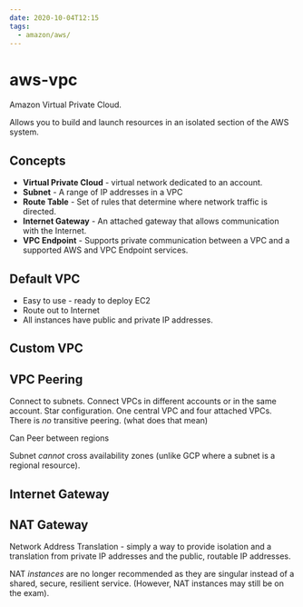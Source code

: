 ```yaml
---
date: 2020-10-04T12:15
tags:
  - amazon/aws/
---
```


# aws-vpc

Amazon Virtual Private Cloud. 

Allows you to build and launch resources in an isolated section of the AWS system.

## Concepts
* **Virtual Private Cloud** - virtual network dedicated to an account.
* **Subnet** - A range of IP addresses in a VPC
* **Route Table** - Set of rules that determine where network traffic is directed.
* **Internet Gateway** - An attached gateway that allows communication with the Internet.
* **VPC Endpoint** - Supports private communication between a VPC and a supported AWS and VPC Endpoint services.

## Default VPC
* Easy to use - ready to deploy EC2
* Route out to Internet
* All instances have public and private IP addresses.

## Custom VPC

## VPC Peering
Connect to subnets.
Connect VPCs in different accounts or in the same account.
Star configuration. One central VPC and four attached VPCs.
There is *no* transitive peering. (what does that mean)

Can Peer between regions

Subnet *cannot* cross availability zones (unlike GCP where a subnet is a regional resource).

## Internet Gateway

## NAT Gateway

Network Address Translation - simply a way to provide isolation and a translation from private IP addresses and the public, routable IP addresses.

NAT *instances* are no longer recommended as they are singular instead of a shared, secure, resilient service. (However, NAT instances may still be on the exam).

